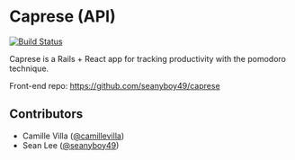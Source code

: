# Caprese (API)

[![Build Status](https://travis-ci.org/camillevilla/caprese_api.svg?branch=development)](https://travis-ci.org/camillevilla/caprese_api)

Caprese is a Rails + React app for tracking productivity with the pomodoro technique. 

Front-end repo: https://github.com/seanyboy49/caprese

## Contributors
- Camille Villa ([@camillevilla](https://github.com/camillevilla))
- Sean Lee ([@seanyboy49](https://github.com/seanyboy49))

